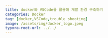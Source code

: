 ```yaml
---
title: docker와 VSCode를 활용해 개발 환경 구축하기
categories: Docker
tag: [docker,VSCode,trouble shooting]
image: /assets/img/docker_logo.jpeg
typora-root-url: ../../
---
```


